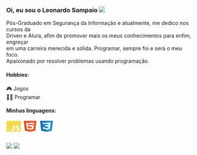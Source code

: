 ### Oi, eu sou o Leonardo Sampaio <img src="https://raw.githubusercontent.com/kaueMarques/kaueMarques/master/hi.gif" width="3%">

Pós-Graduado em Segurança da Informação e atualmente, me dedico nos cursos da <br/>
Driven e Alura, afim de promover mais os meus conhecimentos para enfim, engreçar <br/>
em uma carreira merecida e sólida. Programar, sempre foi e será o meu foco. <br/>
Apaixonado por resolver problemas usando programação. <br/>

#### Hobbies: 
🎮 Jogos <br/>
👨‍💻 Programar<br/>
  
  #### Minhas linguagens:
  <div>
    <img align="center" alt="Leo-Js" height="30" width="40" src="https://raw.githubusercontent.com/devicons/devicon/master/icons/javascript/javascript-plain.svg">
    <img align="center" alt="Leo-HTML" height="30" width="40" src="https://raw.githubusercontent.com/devicons/devicon/master/icons/html5/html5-original.svg">
    <img align="center" alt="Leo-CSS" height="30" width="40" src="https://raw.githubusercontent.com/devicons/devicon/master/icons/css3/css3-original.svg">
  </div>

## 

 <a href="https://www.linkedin.com/in/leonardo-pereira-sampaio/" target="_blank"><img src="https://img.shields.io/badge/-LinkedIn-%230077B5?style=for-the-badge&logo=linkedin&logoColor=white" target="_blank"></a>
 <a href="https://alvo.chat/1Jq" target="_blank"><img src="https://img.shields.io/badge/WhatsApp-25D366?style=for-the-badge&logo=whatsapp&logoColor=white" target="_blank"></a> 
